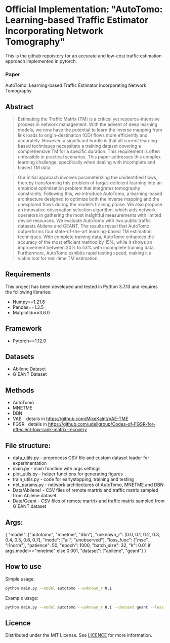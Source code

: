 # Official Implementation: "AutoTomo: Learning-based Traffic Estimator Incorporating Network Tomography"

This is the github repoistory for an accurate and low-cost traffic estimation approach implemented in pytorch.

### Paper
AutoTomo: Learning-based Traffic Estimator Incorporating Network Tomography

## Abstract

> Estimating the Traffic Matrix (TM) is a critical yet resource-intensive process in network management. With the advent of deep learning models, we now have the potential to learn the inverse mapping from link loads to origin-destination (OD) flows more efficiently and accurately. However, a significant hurdle is that all current learning-based techniques necessitate a training dataset covering a comprehensive TM for a specific duration. This requirement is often unfeasible in practical scenarios. This paper addresses this complex learning challenge, specifically when dealing with incomplete and biased TM data. 

> Our initial approach involves parameterizing the unidentified flows, thereby transforming this problem of target-deficient learning into an empirical optimization problem that integrates tomography constraints. Following this, we introduce AutoTomo, a learning-based architecture designed to optimize both the inverse mapping and the unexplored flows during the model’s training phase. We also propose an innovative observation selection algorithm, which aids network operators in gathering the most insightful measurements with limited device resources. We evaluate AutoTomo with two public traffic datasets Abilene
and GEANT. The results reveal that AutoTomo outperforms four state-of-the-art learning-based TM estimation techniques. With complete training data, AutoTomo enhances the accuracy of the most efficient method by 15%, while it shows an improvement between 30% to 53% with incomplete training data. Furthermore, AutoTomo exhibits rapid testing speed, making it a viable tool for real-time TM estimation.

## Requirements

This project has been developed and tested in Python 3.7.13 and requires the following libraries:

- Numpy==1.21.6
- Pandas==1.3.5
- Matplotlib==3.6.0

## Framework

- Pytorch==1.12.0

## Datasets

- Abilene Dataset
- G´EANT Dataset

## Methods

- AutoTomo
- MNETME
- DBN
- VAE &nbsp;&nbsp; details in https://github.com/MikeKalnt/VAE-TME
- FGSR &nbsp; details in https://github.com/udellgroup/Codes-of-FGSR-for-effecient-low-rank-matrix-recovery

## File structure:

- data_utils.py - preprocess CSV file and custom dataset loader for experimentation
- main.py - main function with args settings
- plot_utils.py - helper functions for generating figures 
- train_utils.py - code for earlystopping, training and testing
- net_params.py - network architectures of AutoTomo, MNETME and DBN
- Data/Abilene/ - CSV files of remote martrix and traffic matrix sampled from Abilene dataset
- Data/Geant - CSV files of remote martrix and traffic matrix sampled from G´EANT dataset

## Args:

{
"model": ["autotomo", "mnetme", "dbn"],
"unknown_r": [0.0, 0.1, 0.2, 0.3, 0.4, 0.5, 0.6, 0.7],
"mode": ["all", "unobserved"],
"loss_func": ["mse", "l1norm"],
"patience": 50,
"epoch": 1000,
"batch_size": 32,
"lr": 0.01 if args.model=="mnetme" else 0.001,
"dataset": ["abilene", "geant"]
}

## How to use

Simple usage:
```bash
python main.py --model autotomo --unknown_r 0.1
```

Example usage:
```bash
python main.py --model autotomo --unknown_r 0.1 --dataset geant --loss_func l1norm --mode unobserved --epoch 1500
```

## Licence

Distributed under the MIT License. See [LICENCE](https://github.com/Y-debug-sys/AutoTomo/blob/main/LICENSE) for more information.

